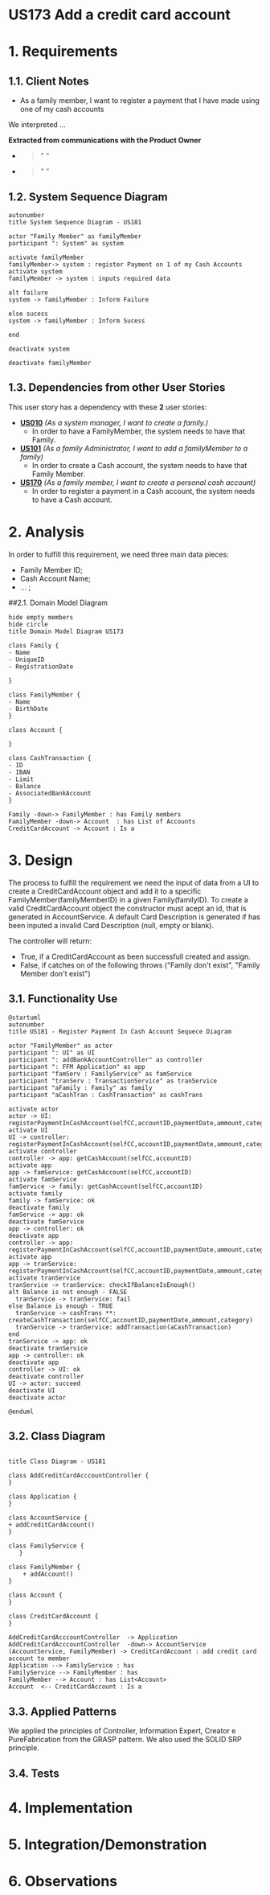 # US173 Add a credit card account

# 1. Requirements

## 1.1. Client Notes

- As a family member, I want to register a payment that I have made using one of my cash accounts

We interpreted ...

**Extracted from communications with the Product Owner**

- >*" "*
- >*" "*

## 1.2. System Sequence Diagram

```puml
autonumber
title System Sequence Diagram - US181

actor "Family Member" as familyMember
participant ": System" as system

activate familyMember
familyMember-> system : register Payment on 1 of my Cash Accounts
activate system
familyMember -> system : inputs required data

alt failure
system -> familyMember : Inform Failure

else sucess
system -> familyMember : Inform Sucess

end

deactivate system

deactivate familyMember
```

## 1.3. Dependencies from other User Stories

This user story has a dependency with these **2** user stories:

- **[US010](US101_AddFamily.md)** *(As a system manager, I want to create a family.)*
    - In order to have a FamilyMember, the system needs to have that Family.
- **[US101](US101_AddFamilyMember.md)** *(As a family Administrator, I want to add a familyMember to a family)*
    - In order to create a Cash account, the system needs to have that Family Member.
- **[US170](US170_CreatePersonalCashAccount.md)** *(As a family member, I want to create a personal cash account)*
    - In order to register a payment in a Cash account, the system needs to have a Cash account.

# 2. Analysis

In order to fulfill this requirement, we need three main data pieces:
- Family Member ID;
- Cash Account Name;
- ... ;

##2.1. Domain Model Diagram

```puml
hide empty members
hide circle
title Domain Model Diagram US173

class Family {
- Name
- UniqueID
- RegistrationDate

}

class FamilyMember {
- Name
- BirthDate
}

class Account {

}

class CashTransaction {
- ID
- IBAN
- Limit
- Balance
- AssociatedBankAccount
}

Family -down-> FamilyMember : has Family members
FamilyMember -down-> Account  : has List of Accounts
CreditCardAccount -> Account : Is a
```

# 3. Design

The process to fulfill the requirement we need the input of data from a UI to create a CreditCardAccount object and add it to a specific FamilyMember(familyMemberID) in a given Family(familyID).
To create a valid CreditCardAccount object the constructor must acept an id, that is generated in AccountService.
A default Card Description is generated if has been inputed a invalid Card Description (null, empty or blank).

The controller will return:
- True, if a CreditCardAccount as been successfull created and assign.
- False, if catches on of the following throws ("Family don't exist", "Family Member don't exist") 

## 3.1. Functionality Use

````puml
@startuml
autonumber
title US181 - Register Payment In Cash Account Sequece Diagram

actor "FamilyMember" as actor
participant ": UI" as UI
participant ": addBankAccountController" as controller
participant ": FFM Application" as app
participant "famServ : FamilyService" as famService
participant "tranServ : TransactionService" as tranService
participant "aFamily : Family" as family
participant "aCashTran : CashTransaction" as cashTrans

activate actor
actor -> UI: registerPaymentInCashAccount(selfCC,accountID,paymentDate,ammount,category)
activate UI
UI -> controller: registerPaymentInCashAccount(selfCC,accountID,paymentDate,ammount,category)
activate controller
controller -> app: getCashAccount(selfCC,accountID)
activate app
app -> famService: getCashAccount(selfCC,accountID)
activate famService
famService -> family: getCashAccount(selfCC,accountID)
activate family
family -> famService: ok
deactivate family
famService -> app: ok
deactivate famService
app -> controller: ok
deactivate app
controller -> app: registerPaymentInCashAccount(selfCC,accountID,paymentDate,ammount,category)
activate app
app -> tranService: registerPaymentInCashAccount(selfCC,accountID,paymentDate,ammount,category)
activate tranService
tranService -> tranService: checkIfBalanceIsEnough()
alt Balance is not enough - FALSE
  tranService -> tranService: fail
else Balance is enough - TRUE
  tranService -> cashTrans **: createCashTransaction(selfCC,accountID,paymentDate,ammount,category)
  tranService -> tranService: addTransaction(aCashTransaction)
end
tranService -> app: ok
deactivate tranService
app -> controller: ok
deactivate app
controller -> UI: ok
deactivate controller
UI -> actor: succeed
deactivate UI
deactivate actor

@enduml
````

## 3.2. Class Diagram

```puml

title Class Diagram - US181

class AddCreditCardAcccountController {
}

class Application {
}

class AccountService {
+ addCreditCardAccount()
}

class FamilyService {
   }
   
class FamilyMember {
    + addAccount()
}

class Account {
}

class CreditCardAccount {
}

AddCreditCardAcccountController  -> Application
AddCreditCardAcccountController  -down-> AccountService
(AccountService, FamilyMember) -> CreditCardAccount : add credit card account to member
Application --> FamilyService : has
FamilyService --> FamilyMember : has
FamilyMember --> Account : has List<Account>
Account  <-- CreditCardAccount : Is a
```

## 3.3. Applied Patterns
We applied the principles of Controller, Information Expert, Creator e PureFabrication from the GRASP pattern.
We also used the SOLID SRP principle.

## 3.4. Tests


# 4. Implementation


# 5. Integration/Demonstration


# 6. Observations

